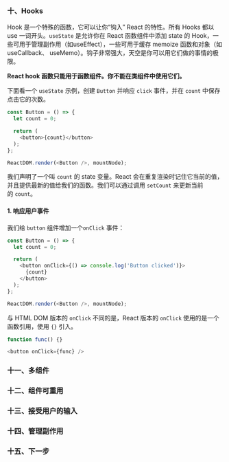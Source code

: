 ### 十、Hooks

Hook 是一个特殊的函数，它可以让你“钩入” React 的特性。所有 Hooks 都以 use 一词开头。`useState` 是允许你在 React 函数组件中添加 state 的 Hook，一些可用于管理副作用（如useEffect），一些可用于缓存 memoize 函数和对象（如useCallback、 useMemo）。钩子非常强大，天空是你可以用它们做的事情的极限。

**React hook 函数只能用于函数组件。你不能在类组件中使用它们。**

下面看一个 `useState` 示例，创建  `Button` 并响应 `click` 事件，并在 `count` 中保存点击它的次数。

```js
const Button = () => {
  let count = 0;

  return (
    <button>{count}</button>
  );
};

ReactDOM.render(<Button />, mountNode);
```

我们声明了一个叫 `count` 的 state 变量。React 会在重复渲染时记住它当前的值，并且提供最新的值给我们的函数。我们可以通过调用 `setCount` 来更新当前的 `count`。

#### 1. 响应用户事件

我们给 `button` 组件增加一个`onClick` 事件：

```js
const Button = () => {
  let count = 0;

  return (
    <button onClick={() => console.log('Button clicked')}>
      {count}
    </button>
  );
};

ReactDOM.render(<Button />, mountNode);
```

与 HTML DOM 版本的 `onClick` 不同的是，React 版本的 `onClick` 使用的是一个函数引用，使用 `{}` 引入。

```js
function func() {}

<button onClick={func} />
```



### 十一、多组件



### 十二、组件可重用



### 十三、接受用户的输入



### 十四、管理副作用



### 十五、下一步
